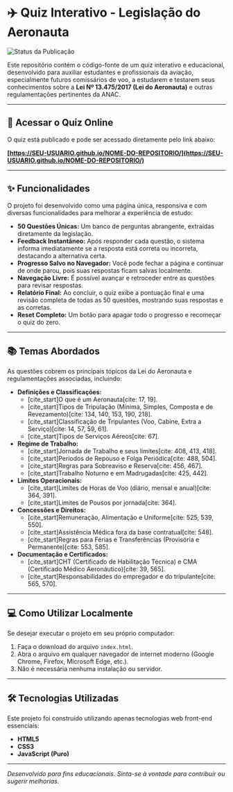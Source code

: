 # ✈️ Quiz Interativo - Legislação do Aeronauta

![Status da Publicação](https://img.shields.io/github/deployments/SEU-USUARIO/NOME-DO-REPOSITORIO/github-pages?label=Status&logo=github&style=for-the-badge)

Este repositório contém o código-fonte de um quiz interativo e educacional, desenvolvido para auxiliar estudantes e profissionais da aviação, especialmente futuros comissários de voo, a estudarem e testarem seus conhecimentos sobre a **Lei Nº 13.475/2017 (Lei do Aeronauta)** e outras regulamentações pertinentes da ANAC.

---

## 🚀 Acessar o Quiz Online

O quiz está publicado e pode ser acessado diretamente pelo link abaixo:

**[https://SEU-USUARIO.github.io/NOME-DO-REPOSITORIO/](https://SEU-USUARIO.github.io/NOME-DO-REPOSITORIO/)**

---

## ✨ Funcionalidades

O projeto foi desenvolvido como uma página única, responsiva e com diversas funcionalidades para melhorar a experiência de estudo:

* **50 Questões Únicas:** Um banco de perguntas abrangente, extraídas diretamente da legislação.
* **Feedback Instantâneo:** Após responder cada questão, o sistema informa imediatamente se a resposta está correta ou incorreta, destacando a alternativa certa.
* **Progresso Salvo no Navegador:** Você pode fechar a página e continuar de onde parou, pois suas respostas ficam salvas localmente.
* **Navegação Livre:** É possível avançar e retroceder entre as questões para revisar respostas.
* **Relatório Final:** Ao concluir, o quiz exibe a pontuação final e uma revisão completa de todas as 50 questões, mostrando suas respostas e as corretas.
* **Reset Completo:** Um botão para apagar todo o progresso e recomeçar o quiz do zero.

---

## 📚 Temas Abordados

As questões cobrem os principais tópicos da Lei do Aeronauta e regulamentações associadas, incluindo:

* **Definições e Classificações:**
    * [cite_start]O que é um Aeronauta[cite: 17, 19].
    * [cite_start]Tipos de Tripulação (Mínima, Simples, Composta e de Revezamento)[cite: 134, 140, 153, 190, 218].
    * [cite_start]Classificação de Tripulantes (Voo, Cabine, Extra a Serviço)[cite: 14, 57, 59, 61].
    * [cite_start]Tipos de Serviços Aéreos[cite: 67].
* **Regime de Trabalho:**
    * [cite_start]Jornada de Trabalho e seus limites[cite: 408, 413, 418].
    * [cite_start]Períodos de Repouso e Folga Periódica[cite: 488, 504].
    * [cite_start]Regras para Sobreaviso e Reserva[cite: 456, 467].
    * [cite_start]Trabalho Noturno e em Madrugadas[cite: 425, 442].
* **Limites Operacionais:**
    * [cite_start]Limites de Horas de Voo (diário, mensal e anual)[cite: 364, 391].
    * [cite_start]Limites de Pousos por jornada[cite: 364].
* **Concessões e Direitos:**
    * [cite_start]Remuneração, Alimentação e Uniforme[cite: 525, 539, 550].
    * [cite_start]Assistência Médica fora da base contratual[cite: 548].
    * [cite_start]Regras para Férias e Transferências (Provisória e Permanente)[cite: 553, 585].
* **Documentação e Certificados:**
    * [cite_start]CHT (Certificado de Habilitação Técnica) e CMA (Certificado Médico Aeronáutico)[cite: 39, 565].
    * [cite_start]Responsabilidades do empregador e do tripulante[cite: 565, 570].

---

## 💻 Como Utilizar Localmente

Se desejar executar o projeto em seu próprio computador:

1.  Faça o download do arquivo `index.html`.
2.  Abra o arquivo em qualquer navegador de internet moderno (Google Chrome, Firefox, Microsoft Edge, etc.).
3.  Não é necessária nenhuma instalação ou servidor.

---

## 🛠️ Tecnologias Utilizadas

Este projeto foi construído utilizando apenas tecnologias web front-end essenciais:

* **HTML5**
* **CSS3**
* **JavaScript (Puro)**

---

*Desenvolvido para fins educacionais. Sinta-se à vontade para contribuir ou sugerir melhorias.*
